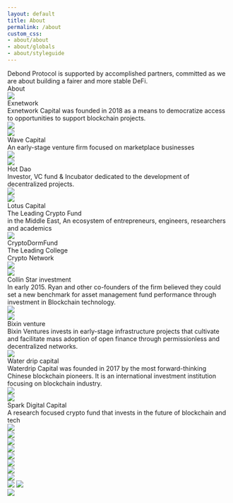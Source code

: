 ```yaml
---
layout: default
title: About
permalink: /about
custom_css: 
- about/about
- about/globals
- about/styleguide
---
```

<input type="hidden" id="anPageName" name="page" value="desktop-1440-about"/>
<div class="container-center-horizontal">
    <div class="desktop-1440-about screen">
        <div class="team">
            <div class="overlap-group-5">
                <div class="debond-protocol-is-s body-text-big30pt">
                    Debond Protocol is supported by accomplished partners, committed as we are about building a fairer
                    and
                    more stable DeFi.
                </div>
                <div class="team-title-h1">About</div>
            </div>
            <div class="rectangle-29"></div>
        </div>
        <div class="overlap-group15">
            <div class="overlap-group">
                <div class="x1440company_card">
                    <div class="overlap-group-1">
                        <img
                                class="logo-partenaire"
                                src="https://anima-uploads.s3.amazonaws.com/projects/622f8666d9eb67edfe7abb9c/releases/622ff151e75d95b4560927c1/img/logo-partenaire@2x.svg"
                        />
                    </div>
                    <div class="teamtex-groupe h3heading32pt">Exnetwork</div>
                    <div class="a-small-introduction body-text-medium20pt">
                        Exnetwork Capital was founded in 2018 as a means to democratize access to opportunities to
                        support
                        blockchain projects.
                    </div>
                </div>
                <img
                        class="image-1"
                        src="https://anima-uploads.s3.amazonaws.com/projects/622f8666d9eb67edfe7abb9c/releases/622ff151e75d95b4560927c1/img/image-1@2x.png"
                />
            </div>
            <div class="flex-col">
                <img
                        class="our-advisors"
                        src="https://anima-uploads.s3.amazonaws.com/projects/622f8666d9eb67edfe7abb9c/releases/622ff151e75d95b4560927c1/img/our-advisors-1@1x.png"
                />
                <div class="overlap-group22">
                    <div class="x1440company_card-1">
                        <div class="rectangle"></div>
                        <div class="teamtex-groupe-1 inter-bold-white-29-3px">Wave Capital</div>
                        <div class="a-small-introduction-1 inter-medium-white-18-3px">
                            An early-stage venture firm focused on marketplace businesses
                        </div>
                    </div>
                    <img
                            class="image-2"
                            src="https://anima-uploads.s3.amazonaws.com/projects/622f8666d9eb67edfe7abb9c/releases/622ff151e75d95b4560927c1/img/image-2@2x.png"
                    />
                </div>
            </div>
            <div class="overlap-group23">
                <div class="x1440company_card-1">
                    <div class="overlap-group-2">
                        <img
                                class="logo-partenaire"
                                src="https://anima-uploads.s3.amazonaws.com/projects/622f8666d9eb67edfe7abb9c/releases/622ff151e75d95b4560927c1/img/logo-partenaire-5@2x.svg"
                        />
                    </div>
                    <div class="teamtex-groupe-2 h3heading32pt">Hot Dao</div>
                    <div class="a-small-introduction-2 body-text-medium20pt">
                        Investor, VC fund &amp; Incubator dedicated to the development of decentralized projects.
                    </div>
                </div>
                <img
                        class="image-3"
                        src="https://anima-uploads.s3.amazonaws.com/projects/622f8666d9eb67edfe7abb9c/releases/622ff151e75d95b4560927c1/img/image-3@2x.png"
                />
            </div>
        </div>
        <div class="overlap-group-container">
            <div class="overlap-group">
                <div class="x1440company_card">
                    <div class="overlap-group-1">
                        <img
                                class="logo-partenaire"
                                src="https://anima-uploads.s3.amazonaws.com/projects/622f8666d9eb67edfe7abb9c/releases/622ff151e75d95b4560927c1/img/logo-partenaire-1@2x.svg"
                        />
                    </div>
                    <div class="teamtex-groupe h3heading32pt">Lotus Capital</div>
                    <div class="a-small-introduction body-text-medium20pt">
                        The Leading Crypto Fund<br/>in the Middle East, An ecosystem of entrepreneurs, engineers,
                        researchers
                        and academics
                    </div>
                </div>
                <img
                        class="image-4"
                        src="https://anima-uploads.s3.amazonaws.com/projects/622f8666d9eb67edfe7abb9c/releases/622ff151e75d95b4560927c1/img/image-4@2x.png"
                />
            </div>
            <div class="overlap-group1">
                <div class="x1440company_card-1">
                    <div class="rectangle"></div>
                    <div class="teamtex-groupe-1 inter-bold-white-29-3px">CryptoDormFund</div>
                    <div class="a-small-introduction-1 inter-medium-white-18-3px">
                        The Leading College <br/>Crypto Network
                    </div>
                </div>
                <img
                        class="image-5"
                        src="https://anima-uploads.s3.amazonaws.com/projects/622f8666d9eb67edfe7abb9c/releases/622ff151e75d95b4560927c1/img/image-5@2x.png"
                />
            </div>
            <div class="overlap-group-3">
                <div class="x1440company_card-1">
                    <div class="overlap-group-2">
                        <img
                                class="logo-partenaire"
                                src="https://anima-uploads.s3.amazonaws.com/projects/622f8666d9eb67edfe7abb9c/releases/622ff151e75d95b4560927c1/img/logo-partenaire-6@2x.svg"
                        />
                    </div>
                    <div class="teamtex-groupe-2 h3heading32pt">Collin Star investment</div>
                    <div class="a-small-introduction-2 body-text-medium20pt">
                        In early 2015. Ryan and other co-founders of the firm believed they could set a new benchmark
                        for asset
                        management fund performance through investment in Blockchain technology.
                    </div>
                </div>
                <img
                        class="image-6"
                        src="https://anima-uploads.s3.amazonaws.com/projects/622f8666d9eb67edfe7abb9c/releases/622ff151e75d95b4560927c1/img/image-6@2x.png"
                />
            </div>
        </div>
        <div class="overlap-group-container-1">
            <div class="overlap-group">
                <div class="x1440company_card">
                    <div class="overlap-group5">
                        <img
                                class="logo-partenaire"
                                src="https://anima-uploads.s3.amazonaws.com/projects/622f8666d9eb67edfe7abb9c/releases/622fc513d9eb67edfe7abd0d/img/logo-partenaire@2x.png"
                        />
                    </div>
                    <div class="teamtex-groupe-3 inter-bold-white-29-3px">Bixin venture</div>
                    <div class="a-small-introduction-3 inter-medium-white-18-3px">
                        Bixin Ventures invests in early-stage infrastructure projects that cultivate and facilitate mass
                        adoption of open finance through permissionless and decentralized networks.
                    </div>
                </div>
                <img
                        class="bixin-logo-1"
                        src="https://anima-uploads.s3.amazonaws.com/projects/622f8666d9eb67edfe7abb9c/releases/622ff151e75d95b4560927c1/img/bixin-logo-1@2x.svg"
                />
            </div>
            <div class="overlap-group1">
                <div class="x1440company_card-1">
                    <div class="rectangle"></div>
                    <div class="teamtex-groupe-1 inter-bold-white-29-3px">Water drip capital</div>
                    <div class="a-small-introduction-1 inter-medium-white-18-3px">
                        Waterdrip Capital was founded in 2017 by the most forward-thinking Chinese blockchain pioneers.
                        It is an
                        international investment institution focusing on blockchain industry.
                    </div>
                </div>
                <img
                        class="image-10"
                        src="https://anima-uploads.s3.amazonaws.com/projects/622f8666d9eb67edfe7abb9c/releases/622ff151e75d95b4560927c1/img/image-10@2x.png"
                />
            </div>
            <div class="overlap-group-3">
                <div class="x1440company_card-1">
                    <div class="overlap-group-2">
                        <img
                                class="logo-partenaire"
                                src="https://anima-uploads.s3.amazonaws.com/projects/622f8666d9eb67edfe7abb9c/releases/622ff151e75d95b4560927c1/img/logo-partenaire-7@2x.svg"
                        />
                    </div>
                    <div class="teamtex-groupe-4 h3heading32pt">Spark Digital Capital</div>
                    <div class="a-small-introduction-2 body-text-medium20pt">
                        A research focused crypto fund that invests in the future of blockchain and tech
                    </div>
                </div>
                <img
                        class="image-9"
                        src="https://anima-uploads.s3.amazonaws.com/projects/622f8666d9eb67edfe7abb9c/releases/622ff151e75d95b4560927c1/img/image-9@2x.png"
                />
            </div>
        </div>
        <img
                class="our-advisors-1"
                src="https://anima-uploads.s3.amazonaws.com/projects/622f8666d9eb67edfe7abb9c/releases/622ff151e75d95b4560927c1/img/our-advisors@1x.png"
        />
        <div class="overlap-group14">
            <div class="x1440company_card-3">
                <div class="overlap-group-1">
                    <img
                            class="logo-partenaire"
                            src="https://anima-uploads.s3.amazonaws.com/projects/622f8666d9eb67edfe7abb9c/releases/622ff151e75d95b4560927c1/img/logo-partenaire-3@2x.svg"
                    />
                </div>
            </div>
            <div class="x1440company_card-4">
                <div class="overlap-group-4">
                    <img
                            class="logo-partenaire"
                            src="https://anima-uploads.s3.amazonaws.com/projects/622f8666d9eb67edfe7abb9c/releases/622fc513d9eb67edfe7abd0d/img/logo-partenaire@2x.png"
                    />
                </div>
            </div>
            <div class="x1440company_card-5">
                <div class="overlap-group11">
                    <img
                            class="logo-partenaire"
                            src="https://anima-uploads.s3.amazonaws.com/projects/622f8666d9eb67edfe7abb9c/releases/622ff151e75d95b4560927c1/img/logo-partenaire-8@2x.svg"
                    />
                </div>
            </div>
            <div class="frame-86">
                <div class="overlap-group12">
                    <div class="x1440company_card-2">
                        <div class="overlap-group-4">
                            <img
                                    class="logo-partenaire"
                                    src="https://anima-uploads.s3.amazonaws.com/projects/622f8666d9eb67edfe7abb9c/releases/622fc513d9eb67edfe7abd0d/img/logo-partenaire@2x.png"
                            />
                        </div>
                    </div>
                    <img
                            class="image-12"
                            src="https://anima-uploads.s3.amazonaws.com/projects/622f8666d9eb67edfe7abb9c/releases/622ff151e75d95b4560927c1/img/image-12@2x.png"
                    />
                </div>
                <div class="overlap-group13">
                    <div class="x1440company_card-2">
                        <div class="rectangle-1"></div>
                    </div>
                    <img
                            class="image-11"
                            src="https://anima-uploads.s3.amazonaws.com/projects/622f8666d9eb67edfe7abb9c/releases/622ff151e75d95b4560927c1/img/image-11@2x.png"
                    />
                </div>
            </div>
            <img
                    class="blockbeats"
                    src="https://anima-uploads.s3.amazonaws.com/projects/622f8666d9eb67edfe7abb9c/releases/622ff151e75d95b4560927c1/img/blockbeats@2x.png"
            />
            <img
                    class="wu-blockchain"
                    src="https://anima-uploads.s3.amazonaws.com/projects/622f8666d9eb67edfe7abb9c/releases/622ff151e75d95b4560927c1/img/wu-blockchain@2x.png"
            />
            <div class="rectangle-28"></div>
            <img
                    class="le-figaro"
                    src="https://anima-uploads.s3.amazonaws.com/projects/622f8666d9eb67edfe7abb9c/releases/622ff151e75d95b4560927c1/img/le-figaro@2x.png"
            />
        </div>
    </div>
</div>

